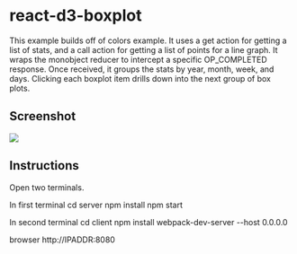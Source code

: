 
# react-d3-boxplot

This example builds off of colors example. It uses a get action for getting a list of stats, and a call action for getting a list of points for a line graph. It wraps the monobject reducer to intercept a specific OP_COMPLETED response. Once received, it groups the stats by year, month, week, and days. Clicking each boxplot item drills down into the next group of box plots.

## Screenshot

![](boxplot.gif)

## Instructions

  Open two terminals.

  In first terminal
  cd server
  npm install
  npm start

  In second terminal
  cd client
  npm install
  webpack-dev-server --host 0.0.0.0

  browser http://IPADDR:8080
